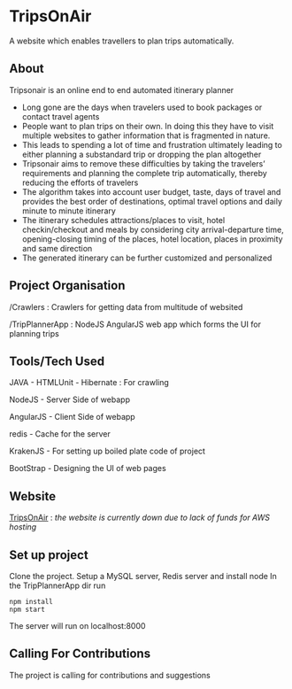 TripsOnAir
==============

A website which enables travellers to plan trips automatically.

## About

Tripsonair is an online end to end automated itinerary planner
* Long gone are the days when travelers used to book packages or contact travel agents
* People want to plan trips on their own. In doing this they have to visit multiple websites to gather information that is fragmented in nature.
* This leads to spending a lot of time and frustration ultimately leading to either planning a substandard trip or dropping the plan altogether
* Tripsonair aims to remove these difficulties by taking the travelers’ requirements and planning the complete trip automatically, thereby reducing the efforts of travelers
* The algorithm takes into account user budget, taste, days of travel and provides the best order of destinations, optimal travel options and daily minute to minute itinerary
* The itinerary schedules attractions/places to visit, hotel checkin/checkout and meals by considering city arrival-departure time, opening-closing timing of the places, hotel location, places in proximity and same direction
* The generated itinerary can be further customized and personalized

## Project Organisation

/Crawlers :  Crawlers for getting data from multitude of websited

/TripPlannerApp : NodeJS AngularJS web app which forms the UI for planning trips

## Tools/Tech Used

JAVA - HTMLUnit - Hibernate : For crawling

NodeJS - Server Side of webapp

AngularJS - Client Side of webapp

redis - Cache for the server

KrakenJS - For setting up boiled plate code of project

BootStrap - Designing the UI of web pages


## Website

[TripsOnAir](http://www.tripsonair.com) : *the website is currently down due to lack of funds for AWS hosting*

## Set up project

Clone the project.
Setup a MySQL server, Redis server and install node
In the TripPlannerApp dir run
```
npm install
npm start
```
The server will run on localhost:8000

## Calling For Contributions

The project is calling for contributions and suggestions
